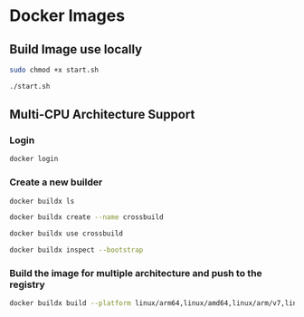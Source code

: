 # Docker Images

## Build Image use locally
```bash
sudo chmod +x start.sh
```
```bash
./start.sh
```

## Multi-CPU Architecture Support
### Login 
```bash
docker login
```

### Create a new builder
```bash
docker buildx ls
```
```bash
docker buildx create --name crossbuild
```
```bash
docker buildx use crossbuild
```
```bash
docker buildx inspect --bootstrap
```


### Build the image for multiple architecture and push to the registry
```bash
docker buildx build --platform linux/arm64,linux/amd64,linux/arm/v7,linux/arm/v6 -t suvambasak/pyimg:test --push .
```